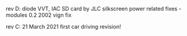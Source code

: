 
rev D:
   diode VVT, IAC
   SD card by JLC
   silkscreen
   power related fixes - modules 0.2
   2002 vign fix

rev C: 21 March 2021
   first car driving revision!